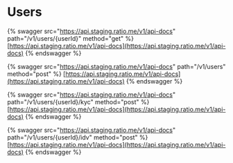 # Users



{% swagger src="https://api.staging.ratio.me/v1/api-docs" path="/v1/users/{userId}" method="get" %}
[https://api.staging.ratio.me/v1/api-docs](https://api.staging.ratio.me/v1/api-docs)
{% endswagger %}

{% swagger src="https://api.staging.ratio.me/v1/api-docs" path="/v1/users" method="post" %}
[https://api.staging.ratio.me/v1/api-docs](https://api.staging.ratio.me/v1/api-docs)
{% endswagger %}

{% swagger src="https://api.staging.ratio.me/v1/api-docs" path="/v1/users/{userId}/kyc" method="post" %}
[https://api.staging.ratio.me/v1/api-docs](https://api.staging.ratio.me/v1/api-docs)
{% endswagger %}



{% swagger src="https://api.staging.ratio.me/v1/api-docs" path="/v1/users/{userId}/idv" method="post" %}
[https://api.staging.ratio.me/v1/api-docs](https://api.staging.ratio.me/v1/api-docs)
{% endswagger %}
